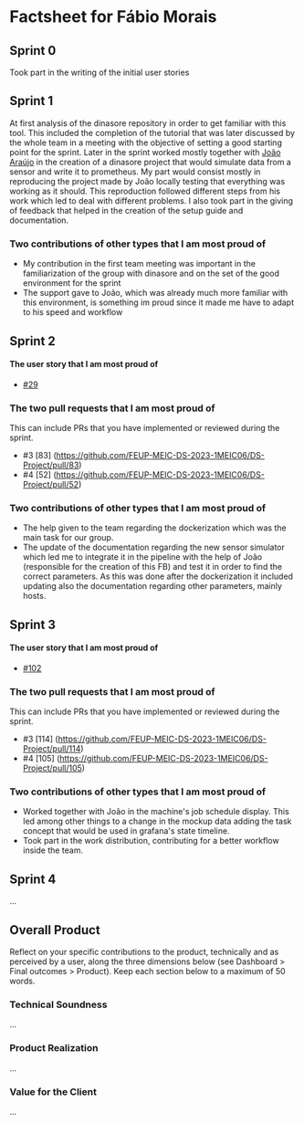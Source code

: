 # Factsheet for Fábio Morais

## Sprint 0

 Took part in the writing of the initial user stories 



## Sprint 1

At first analysis of the dinasore repository in order to get familiar with this tool. This included the completion of the tutorial that was later discussed by the whole team in a meeting with the objective of setting a good starting point for the sprint.
Later in the sprint worked mostly together with [João Araújo](../team1/joao_araujo.md) in the creation of a dinasore project that would simulate data from a sensor and write it to prometheus. My part would consist mostly in reproducing the project made by João locally testing that everything was working as it should. This reproduction followed different steps from his work which led to deal with different problems. I also took part in the giving of feedback that helped in the creation of the setup guide and documentation. 


### Two contributions of other types that I am most proud of

- My contribution in the first team meeting was important in the familiarization of the group with dinasore and on the set of the good environment for the sprint
- The support gave to João, which was already much more familiar with this environment, is something im proud since it made me have to adapt to his speed and workflow
 
## Sprint 2


#### The user story that I am most proud of
 * [#29](https://github.com/FEUP-MEIC-DS-2023-1MEIC06/DS-Project/issues/29)  

### The two pull requests that I am most proud of

This can include PRs that you have implemented or reviewed during the sprint.

 * #3 [83] (https://github.com/FEUP-MEIC-DS-2023-1MEIC06/DS-Project/pull/83)
 * #4 [52] (https://github.com/FEUP-MEIC-DS-2023-1MEIC06/DS-Project/pull/52)


### Two contributions of other types that I am most proud of

- The help given to the team regarding the dockerization which was the main task for our group.
- The update of the documentation regarding the new sensor simulator which led me to integrate it in the pipeline with the help of João (responsible for the creation of this FB) and test it in order to find the correct parameters. As this was done after the dockerization it included updating also the documentation regarding other parameters, mainly hosts.  


## Sprint 3

#### The user story that I am most proud of
 * [#102](https://github.com/FEUP-MEIC-DS-2023-1MEIC06/DS-Project/issues/102)

### The two pull requests that I am most proud of

This can include PRs that you have implemented or reviewed during the sprint.

 * #3 [114] (https://github.com/FEUP-MEIC-DS-2023-1MEIC06/DS-Project/pull/114)
 * #4 [105] (https://github.com/FEUP-MEIC-DS-2023-1MEIC06/DS-Project/pull/105)


### Two contributions of other types that I am most proud of

- Worked together with João in the machine's job schedule display. This led among other things to a change in the mockup data adding the task concept that would be used in grafana's state timeline. 
- Took part in the work distribution, contributing for a better workflow inside the team.


## Sprint 4

...


## Overall Product

Reflect on your specific contributions to the product, technically and as perceived by a user, along the three dimensions below (see Dashboard > Final outcomes > Product). Keep each section below to a maximum of 50 words.


### Technical Soundness

...


### Product Realization

...


### Value for the Client

...
